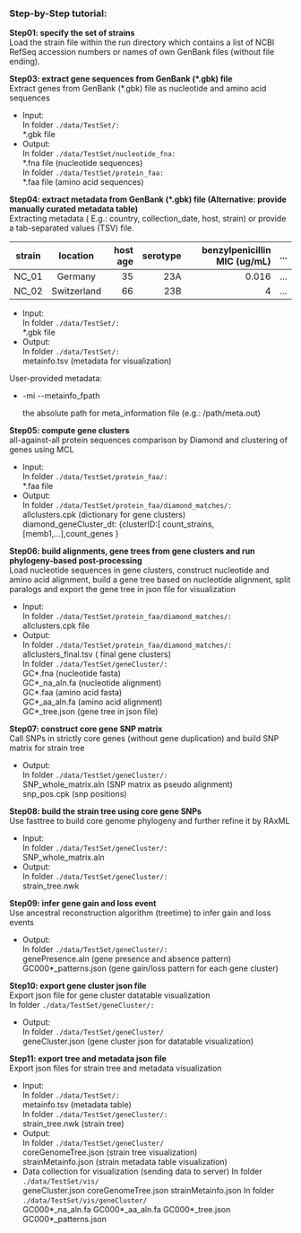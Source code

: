### **Step-by-Step tutorial:**<br />


**Step01: specify the set of strains**<br />
Load the strain file within the run directory which contains a list of NCBI RefSeq accession numbers or names of own GenBank files (without file ending).<br />

**Step03: extract gene sequences from GenBank (*.gbk) file**<br />
Extract genes from GenBank (\*.gbk) file as nucleotide and amino acid sequences<br />
- Input:<br />
In folder `./data/TestSet/:`<br />
\*.gbk file<br />
- Output:<br />
In folder `./data/TestSet/nucleotide_fna:`<br />
\*.fna file (nucleotide sequences)<br />
In folder `./data/TestSet/protein_faa:`<br />
\*.faa file (amino acid sequences)<br />

**Step04: extract metadata from GenBank (\*.gbk) file (Alternative: provide manually curated metadata table)**<br />
Extracting metadata ( E.g.: country, collection_date, host, strain) or provide a tab-separated values (TSV) file.<br />

| strain | location    | host age| serotype | benzylpenicillin MIC (ug/mL) |... |
| -------|:-----------:| -------:| --------:| ----------------------------:|---:|
| NC_01  | Germany     | 35      | 23A      | 0.016                        |... |
| NC_02  | Switzerland | 66      | 23B      | 4                            |... |

- Input:<br />
In folder `./data/TestSet/:`<br />
\*.gbk file<br />
- Output:<br />
In folder `./data/TestSet/:`<br />
metainfo.tsv  (metadata for visualization)<br />

User-provided metadata:

  - -mi --metainfo_fpath

    the absolute path for meta_information file (e.g.: /path/meta.out)


**Step05: compute gene clusters**<br />
all-against-all protein sequences comparison by Diamond and clustering of genes using MCL<br />
- Input:<br />
In folder `./data/TestSet/protein_faa/:`<br />
\*.faa file<br />
- Output:<br />
In folder `./data/TestSet/protein_faa/diamond_matches/:`<br />
allclusters.cpk (dictionary for gene clusters)<br />
diamond_geneCluster_dt: {clusterID:[ count_strains,[memb1,...],count_genes }<br />

**Step06: build alignments, gene trees from gene clusters and run phylogeny-based post-processing**<br />
Load nucleotide sequences in gene clusters, construct nucleotide and amino acid alignment, build a gene tree based on nucleotide alignment, split paralogs and export the gene tree in json file for visualization<br />
- Input:<br />
In folder `./data/TestSet/protein_faa/diamond_matches/:`<br />
allclusters.cpk file<br />
- Output:<br />
In folder `./data/TestSet/protein_faa/diamond_matches/:`<br />
allclusters_final.tsv ( final gene clusters)<br />
In folder `./data/TestSet/geneCluster/:`<br />
GC\*.fna (nucleotide fasta)<br />
GC\*_na_aln.fa (nucleotide alignment)<br />
GC\*.faa (amino acid fasta)<br />
GC\*_aa_aln.fa (amino acid alignment)<br />
GC\*_tree.json (gene tree in json file)<br />

**Step07: construct core gene SNP matrix**<br />
Call SNPs in strictly core genes (without gene duplication) and build SNP matrix for strain tree<br />
- Output:<br />
In folder `./data/TestSet/geneCluster/:`<br />
SNP_whole_matrix.aln (SNP matrix as pseudo alignment)<br />
snp_pos.cpk (snp positions)<br />

**Step08:  build the strain tree using core gene SNPs**<br />
Use fasttree to build core genome phylogeny and further refine it by RAxML<br />
- Input:<br />
In folder `./data/TestSet/geneCluster/:`<br />
SNP_whole_matrix.aln<br />
- Output:<br />
In folder `./data/TestSet/geneCluster/:`<br />
strain_tree.nwk<br />

**Step09: infer gene gain and loss event**<br />
Use ancestral reconstruction algorithm (treetime) to infer gain and loss events<br />
- Output:<br />
In folder `./data/TestSet/geneCluster/:`<br />
genePresence.aln  (gene presence and absence pattern)<br />
GC000\*_patterns.json (gene gain/loss pattern for each gene cluster)<br />

**Step10: export gene cluster json file**<br />
Export json file for gene cluster datatable visualization<br />
In folder `./data/TestSet/geneCluster/:`<br />
- Output:<br />
In folder `./data/TestSet/geneCluster/`<br />
geneCluster.json (gene cluster json for datatable visualization)<br />

**Step11: export tree and metadata json file**<br />
Export json files for strain tree and metadata visualization<br />
- Input:<br />
In folder `./data/TestSet/:`<br />
metainfo.tsv (metadata table)<br />
In folder `./data/TestSet/geneCluster/:`<br />
strain_tree.nwk (strain tree)<br />
- Output:<br />
In folder `./data/TestSet/geneCluster/`<br />
coreGenomeTree.json (strain tree visualization)<br />
strainMetainfo.json (strain metadata table visualization)
- Data collection for visualization (sending data to server)
In folder `./data/TestSet/vis/`<br />
geneCluster.json
coreGenomeTree.json
strainMetainfo.json
In folder `./data/TestSet/vis/geneCluster/`<br />
GC000\*_na_aln.fa
GC000\*_aa_aln.fa
GC000\*_tree.json
GC000\*_patterns.json